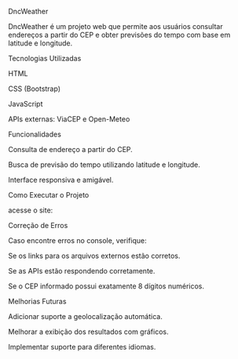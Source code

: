 DncWeather

DncWeather é um projeto web que permite aos usuários consultar endereços a partir do CEP e obter previsões do tempo com base em latitude e longitude.

Tecnologias Utilizadas

HTML

CSS (Bootstrap)

JavaScript

APIs externas: ViaCEP e Open-Meteo

Funcionalidades

Consulta de endereço a partir do CEP.

Busca de previsão do tempo utilizando latitude e longitude.

Interface responsiva e amigável.

Como Executar o Projeto

acesse o site:

Correção de Erros

Caso encontre erros no console, verifique:

Se os links para os arquivos externos estão corretos.

Se as APIs estão respondendo corretamente.

Se o CEP informado possui exatamente 8 dígitos numéricos.

Melhorias Futuras

Adicionar suporte a geolocalização automática.

Melhorar a exibição dos resultados com gráficos.

Implementar suporte para diferentes idiomas.
